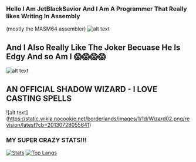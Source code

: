 ### Hello I Am JetBlackSavior And I Am A Programmer That Really likes Writing In Assembly
(mostly the MASM64 assembler)
![alt text](https://raw.githubusercontent.com/cat-milk/Anime-Girls-Holding-Programming-Books/master/ASM/Tomo_Takino_Assembly.png)
## And I Also Really Like The Joker Becuase He Is Edgy And so Am I 😱😱😱😱
![alt text](https://i.ytimg.com/vi/wHbWJzCyH44/maxresdefault.jpg)
## AN OFFICIAL SHADOW WIZARD - I LOVE CASTING SPELLS
![alt text] (https://static.wikia.nocookie.net/borderlands/images/1/1d/Wizard02.png/revision/latest?cb=20130728055641)

### MY SUPER CRAZY STATS!!!
[![Stats](https://github-readme-stats.vercel.app/api?username=jetblacksalvation&show_icons=true&count_private=false&theme=radical)](https://github.com/jetblacksalvation)
[![Top Langs](https://github-readme-stats.vercel.app/api/top-langs/?username=jetblacksalvation&layout=compact&theme=radical)](https://github.com/jetblacksalvation)
